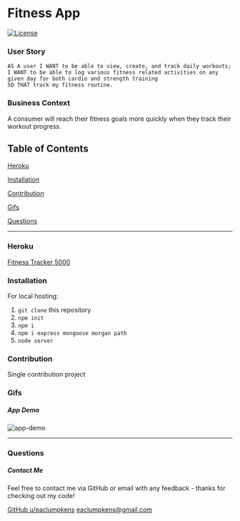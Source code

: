 # Fitness App
[![License](https://img.shields.io/badge/license-Other-orange)](https://opensource.org/licenses)

### User Story
```
AS A user I WANT to be able to view, create, and track daily workouts; 
I WANT to be able to log various fitness related activities on any given day for both cardio and strength training 
SO THAT track my fitness routine.
```
### Business Context

A consumer will reach their fitness goals more quickly when they track their workout progress.

## Table of Contents

[Heroku](#heroku)

[Installation](#installation)

[Contribution](#contribution)

[Gifs](#gifs)

[Questions](#questions)

----

<a name="demo"></a>
### Heroku

[Fitness Tracker 5000](https://fitness-tracker-5000.herokuapp.com/)

<a name="installation"></a>
### Installation

For local hosting:

1. `git clone` this repository
2. `npm init`
3. `npm i`
3. `npm i express mongoose morgan path`
4. `node server`

<a name="contribution"></a>
### Contribution

Single contribution project 

<a name="gifs"></a>
### Gifs

##### App Demo
![app-demo](./public/assets/img/app-demo.gif)

----

<a name="questions"></a>
### Questions
##### Contact Me

Feel free to contact me via GitHub or email with any feedback - thanks for checking out my code!

[GitHub u/eaclumpkens](https://github.com/eaclumpkens)
eaclumpkens@gmail.com